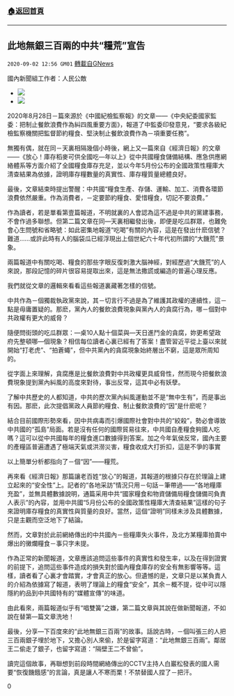 ###  [:house:返回首頁](https://github.com/ourhimalayas/txt)
---

## 此地無銀三百兩的中共“糧荒”宣告
`2020-09-02 12:56 GM01` [轉載自GNews](https://gnews.org/zh-hant/330377/)

國內新聞組工作者：人民公敵

- ![](https://s3.amazonaws.com/gnews-media-offload/wp-content/uploads/2020/09/02125047/Screenshot_2020-08-29-23-08-45-879_Chrome.png)
- ![](https://s3.amazonaws.com/gnews-media-offload/wp-content/uploads/2020/09/02125105/ad876f33f6c97de3c7b6319bae1d9c37.png)


2020年8月28日－篇來源於《中國紀檢監察報》的文章――《中央紀委國家監委：把制止餐飲浪費作為糾四風重要方面》，報道了中監委印發意見，“要求各級紀檢監察機關把監督節約糧食、堅決制止餐飲浪費作為－項重要任務”｡

無獨有偶，就在同－天裏相隔幾個小時後，網上又—篇來自《經濟日報》的文章――《放心！庫存稻麥可供全國吃—年以上》從中共國糧食儲備結構、應急供應網絡體系等方面介紹了全國糧食庫存充足，並以今年5月份公布的全國政策性糧庫大清查結果為依據，證明庫存糧數量的真實性、庫存糧質量總體良好。

最後，文章結束時提出警醒：中共國“糧食生產、存儲、運輸、加工、消費各環節浪費依然嚴重。作為消費者，－定要節約糧食、愛惜糧食，切記不要浪費。”

作為讀者，若是單看第壹篇報道，不明就裏的人會認為這不過是中共的黨建事務，不會作過多聯想。但第二篇文章在同—天裏相繼發出後，即便是吃瓜群眾，也難免會心生問號和省略號：如此密集地報道“吃喝”有關的內容，這是在發出什麽信號？
難道……或許此時有人的腦袋瓜已經浮現出上個世紀六十年代初所謂的“大饑荒”景象。

兩篇報道中有關吃喝、糧食的那些字眼反復刺激大腦神經，對經歷過“大饑荒”的人來說，那段記憶的碎片很容易提取出來，這是無法撒謊或編造的普遍心理反應。

我們就從文章的邏輯來看看這些報道裏藏著怎樣的信號。

中共作為－個獨裁執政黨來說，其－切言行不過是為了維護其政權的連續性，這－點是毋庸置疑的。那麽，黨內人的餐飲浪費現象與黨內人的貪腐行為，哪－個對中共政權有更大的威脅？

隨便問街頭的吃瓜群眾：—桌10人點十個菜與—天日進鬥金的貪腐，妳更希望政府先整頓哪—個現象？相信每位讀者心裏已經有了答案！盡管習近平從上臺以來就開始“打老虎”、“拍蒼蠅”，但中共黨內的貪腐現象始終層出不窮，這是眾所周知的。

從字面上來理解，貪腐應是比餐飲浪費對中共政權更具威脅性，然而現今把餐飲浪費現象提到黨內糾風的高度來對待，事出反常，這其中必有妖孽。

了解中共歷史的人都知道，中共的歷次黨內糾風運動並不是“無中生有”，而是事出有因。那麽，此次提倡黨政人員節約糧食、制止餐飲浪費的“因”是什麽呢？

結合目前國際形勢來看，因中共病毒而引爆國際社會對中共的“絞殺”，勢必會導致中共國的“孤島”局面。若是沒有任何的國際貿易往來，中共國自產糧食夠國人吃嗎？這可以從中共國每年的糧食進口數據得到答案。加之今年氣侯反常，國內主要的產糧區普遍遭遇了極端天氣或洪澇災害，糧食收成大打折扣，這是不爭的事實

以上簡單分析都指向了－個“因”――糧荒。

再來看《經濟日報》那篇讓老百姓“放心”的報道，其報道的根據只存在於理論上建立起來的“安全性”上。記者的“各地采訪”情況只用－句話－筆帶過――“各地糧庫充盈”，並無具體數據說明，通篇采用中共“國家糧食和物資儲備局糧食儲備司負責人表示”的內容，並用中共國“5月份公布的全國政策性糧庫大清查結果”這樣的句子來證明庫存糧食的真實性與質量的良好。當然，這個“證明”同樣未涉及具體數據，只是主觀而空泛地下了結論。

然而，文章對於此前網絡傳出的中共國內－些糧庫失火事件，及北方某糧庫拍賣中爆出的黴爛糧食－事只字未提。

作為正常的新聞報道，文章應該追問這些事件的真實性和發生率，以及在得到證實的前提下，追問這些事件造成的損失對於國內糧食庫存的安全有無影響等等。這樣，讀者看了心裏才會踏實，才會真正的放心。但遺憾的是，文章只是以某負責人的介紹為依據寫了報道，表明了理論上的糧食“安全”，其余－概不提，從中可以隱隱約約品到中共國特有的“媒體宣傳”的味道。

由此看來，兩篇報道似乎有“唱雙簧”之嫌，第二篇文章與其說在做新聞報道，不如說在替第—篇文章洗地！

最後，分享—下百度來的“此地無銀三百兩”的故事。話說古時，－個叫張三的人把三百兩銀子埋於地下，又擔心別人來偷，於是留字寫道：“此地無銀三百兩”。鄰居王二偷走了銀子，也留字寫道：“隔壁王二不曾偷”。

讀完這個故事，再聯想到前段時間網絡傳出的CCTV主持人白巖松發表的國人需要“恢復饑餓感”的言論，真是讓人不寒而栗！不禁替國人捏了－把汗。

0
